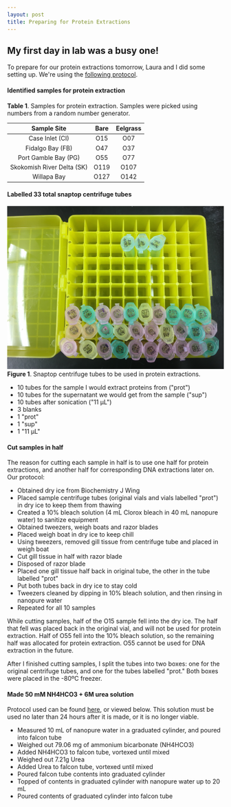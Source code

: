 ```yaml
---
layout: post
title: Preparing for Protein Extractions
---
```


## My first day in lab was a busy one!

To prepare for our protein extractions tomorrow, Laura and I did some setting up. We're using the [following protocol](https://github.com/sr320/LabDocs/blob/master/protocols/ProteinprepforMSMS.md).

#### **Identified samples for protein extraction**

**Table 1**. Samples for protein extraction. Samples were picked using numbers from a random number generator.

|       **Sample Site**      | **Bare** | **Eelgrass** |
|:--------------------------:|:--------:|:------------:|
|       Case Inlet (CI)      |    O15   |      O07     |
|      Fidalgo Bay (FB)      |    O47   |      O37     |
|    Port Gamble Bay (PG)    |    O55   |      O77     |
| Skokomish River Delta (SK) |   O119   |     O107     |
|         Willapa Bay        |   O127   |     O142     |

#### **Labelled 33 total snaptop centrifuge tubes**

![centrifuge tubes](https://raw.githubusercontent.com/RobertsLab/project-oyster-oa/master/images/centrifuge_tubes.JPG)
**Figure 1**. Snaptop centrifuge tubes to be used in protein extractions.

- 10 tubes for the sample I would extract proteins from ("prot")
- 10 tubes for the supernatant we would get from the sample ("sup")
- 10 tubes after sonication ("11 µL")
- 3 blanks
 - 1 "prot" 
 - 1 "sup" 
 - 1 "11 µL"

#### **Cut samples in half**
The reason for cutting each sample in half is to use one half for protein extractions, and another half for corresponding DNA extractions later on. Our protocol:

- Obtained dry ice from Biochemistry J Wing
- Placed sample centrifuge tubes (original vials and vials labelled "prot") in dry ice to keep them from thawing
- Created a 10% bleach solution (4 mL Clorox bleach in 40 mL nanopure water) to sanitize equipment
- Obtained tweezers, weigh boats and razor blades
- Placed weigh boat in dry ice to keep chill
- Using tweezers, removed gill tissue from centrifuge tube and placed in weigh boat
- Cut gill tissue in half with razor blade
- Disposed of razor blade
- Placed one gill tissue half back in original tube, the other in the tube labelled "prot"
- Put both tubes back in dry ice to stay cold
- Tweezers cleaned by dipping in 10% bleach solution, and then rinsing in nanopure water
- Repeated for all 10 samples

While cutting samples, half of the O15 sample fell into the dry ice. The half that fell  was placed back in the original vial, and will not be used for protein extraction. Half of O55 fell into the 10% bleach solution, so the remaining half was allocated for protein extraction. O55 cannot be used for DNA extraction in the future.

After I finished cutting samples, I split the tubes into two boxes: one for the original centrifuge tubes, and one for the tubes labelled "prot." Both boxes were placed in the -80ºC freezer.

#### **Made 50 mM NH4HCO3 + 6M urea solution**
Protocol used can be found [here](https://github.com/sr320/LabDocs/blob/master/protocols/ProteinprepforMSMS.md), or viewed below. This solution must be used no later than 24 hours after it is made, or it is no longer viable.

- Measured 10 mL of nanopure water in a graduated cylinder, and poured into falcon tube
- Weighed out 79.06 mg of ammonium bicarbonate (NH4HCO3)
- Added NH4HCO3 to falcon tube, vortexed until mixed
- Weighed out 7.21g Urea
- Added Urea to falcon tube, vortexed until mixed
- Poured falcon tube contents into graduated cylinder
- Topped of contents in graduated cylinder with nanopure water up to 20 mL
- Poured contents of graduated cylinder into falcon tube
